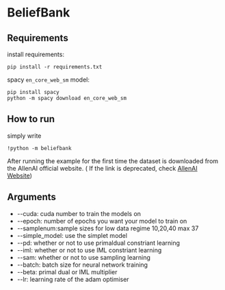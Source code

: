 
# BeliefBank

## Requirements
install requirements:
```
pip install -r requirements.txt
```

spacy `en_core_web_sm` model:

```
pip install spacy
python -m spacy download en_core_web_sm
```


## How to run

simply write

```
!python -m beliefbank
```
After running the example for the first time the dataset is downloaded from the AllenAI official website. ( If the link is deprecated, check [AllenAI Website](https://allenai.org/data/beliefbank))

## Arguments

+ --cuda: cuda number to train the models on
+ --epoch: number of epochs you want your model to train on
+ --samplenum:sample sizes for low data regime 10,20,40 max 37
+ --simple_model: use the simplet model
+ --pd: whether or not to use primaldual constriant learning
+ --iml: whether or not to use IML constriant learning
+ --sam: whether or not to use sampling learning
+ --batch: batch size for neural network training
+ --beta: primal dual or IML multiplier
+ --lr: learning rate of the adam optimiser

